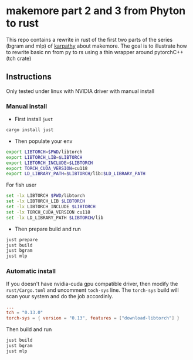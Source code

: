 # makemore part 2 and 3 from Phyton to rust

This repo contains a rewrite in rust of the first two parts of the series (bgram and mlp) of [karpathy](https://github.com/karpathy/makemore) about makemore. The goal is to illustrate how to rewrite basic nn from py to rs using a thin wrapper around pytorchC++ (tch crate)

## Instructions

Only tested under linux with NVIDIA driver with manual install

### Manual install

* First install `just`

```sh
cargo install just
```

* Then populate your env

```bash
export LIBTORCH=$PWD/libtorch
export LIBTORCH_LIB=$LIBTORCH
export LIBTORCH_INCLUDE=$LIBTORCH
export TORCH_CUDA_VERSION=cu118
export LD_LIBRARY_PATH=$LIBTORCH/lib:$LD_LIBRARY_PATH
```

For fish user

```sh
set -lx LIBTORCH $PWD/libtorch 
set -lx LIBTORCH_LIB $LIBTORCH 
set -lx LIBTORCH_INCLUDE $LIBTORCH
set -lx TORCH_CUDA_VERSION cu118 
set -lx LD_LIBRARY_PATH $LIBTORCH/lib
```

* Then prepare build and run

```sh
just prepare
just build
just bgram
just mlp
```

### Automatic install

If you doesn't have nvidia-cuda gpu compatible driver, then modify the `rust/Cargo.toml` and uncomment `toch-sys` line. The `torch-sys` build will scan your system and do the job accordinly.

```toml
...
tch = "0.13.0"
torch-sys = { version = "0.13", features = ["download-libtorch"] }
```

Then build and run

```sh
just build
just bgram
just mlp
```

